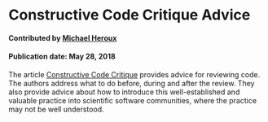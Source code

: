 
# Constructive Code Critique Advice

#### Contributed by [Michael Heroux](https://github.com/maherou)

#### Publication date: May 28, 2018

The article [Constructive Code Critique](https://www.software.ac.uk/blog/2017-05-11-constructive-code-critique) provides advice for reviewing code.  The authors address what to do before, during and after the review.  They also provide advice about how to introduce this well-established and valuable practice into scientific software communities, where the practice may not be well understood.

<!---
Publish: no
Categories: Development
Topics: Software engineering
Level: 2
Prerequisites: defaults
Aggregate: none
--->
